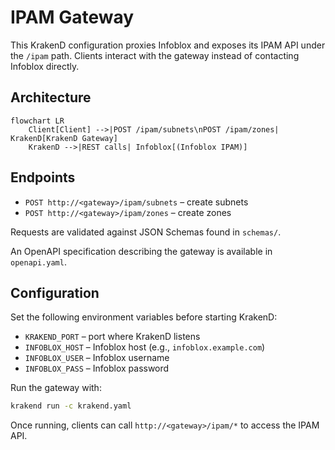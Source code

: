 # IPAM Gateway

This KrakenD configuration proxies Infoblox and exposes its IPAM API under the `/ipam` path. Clients interact with the gateway instead of contacting Infoblox directly.

## Architecture

```mermaid
flowchart LR
    Client[Client] -->|POST /ipam/subnets\nPOST /ipam/zones| KrakenD[KrakenD Gateway]
    KrakenD -->|REST calls| Infoblox[(Infoblox IPAM)]
```

## Endpoints

- `POST http://<gateway>/ipam/subnets` – create subnets
- `POST http://<gateway>/ipam/zones` – create zones

Requests are validated against JSON Schemas found in `schemas/`.

An OpenAPI specification describing the gateway is available in `openapi.yaml`.

## Configuration

Set the following environment variables before starting KrakenD:

- `KRAKEND_PORT` – port where KrakenD listens
- `INFOBLOX_HOST` – Infoblox host (e.g., `infoblox.example.com`)
- `INFOBLOX_USER` – Infoblox username
- `INFOBLOX_PASS` – Infoblox password

Run the gateway with:

```sh
krakend run -c krakend.yaml
```

Once running, clients can call `http://<gateway>/ipam/*` to access the IPAM API.
